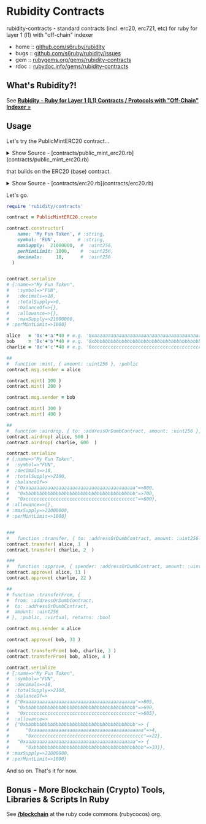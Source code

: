 # Rubidity Contracts

 rubidity-contracts - standard contracts (incl. erc20, erc721, etc) for ruby for layer 1 (l1) with "off-chain" indexer
 
* home  :: [github.com/s6ruby/rubidity](https://github.com/s6ruby/rubidity)
* bugs  :: [github.com/s6ruby/rubidity/issues](https://github.com/s6ruby/rubidity/issues)
* gem   :: [rubygems.org/gems/rubidity-contracts](https://rubygems.org/gems/rubidity-contracts)
* rdoc  :: [rubydoc.info/gems/rubidity-contracts](http://rubydoc.info/gems/rubidity-contracts)



## What's Rubidity?!

See [**Rubidity - Ruby for Layer 1 (L1) Contracts / Protocols with "Off-Chain" Indexer**  »](https://github.com/s6ruby/rubidity)




## Usage

Let's try the PublicMintERC20 contract...

<details>
<summary markdown="1">
Show Source - [contracts/public_mint_erc20.rb](contracts/public_mint_erc20.rb)
</summary>


```ruby
class PublicMintERC20 < ContractImplementation
  is ERC20
  
  uint256 :public, :maxSupply
  uint256 :public, :perMintLimit
  
  constructor(
    name: :string,
    symbol: :string,
    maxSupply: :uint256,
    perMintLimit: :uint256,
    decimals: :uint256
  ) {
    ERC20(name: name, symbol: symbol, decimals: decimals)
    s.maxSupply = maxSupply
    s.perMintLimit = perMintLimit
  }
  
  function :mint, { amount: :uint256 }, :public do
    require(amount > 0, 'Amount must be positive')
    require(amount <= s.perMintLimit, 'Exceeded mint limit')
    
    require(s.totalSupply + amount <= s.maxSupply, 'Exceeded max supply')
    
    _mint(to: msg.sender, amount: amount)
  end
  
  function :airdrop, { to: :addressOrDumbContract, amount: :uint256 }, :public do
    require(amount > 0, 'Amount must be positive')
    require(amount <= s.perMintLimit, 'Exceeded mint limit')
    
    require(s.totalSupply + amount <= s.maxSupply, 'Exceeded max supply')
    
    _mint(to: to, amount: amount)
  end
end
```

</details>

that builds on the ERC20 (base) contract.

<details>
<summary markdown="1">
Show Source - [contracts/erc20.rb](contracts/erc20.rb)
</summary>


```ruby
class ERC20 < ContractImplementation
  pragma :rubidity, "1.0.0"
  
  abstract
  
  event :Transfer, { from: :addressOrDumbContract, to: :addressOrDumbContract, amount: :uint256 }
  event :Approval, { owner: :addressOrDumbContract, spender: :addressOrDumbContract, amount: :uint256 }

  string :public, :name
  string :public, :symbol
  uint256 :public, :decimals
  
  uint256 :public, :totalSupply

  mapping ({ addressOrDumbContract: :uint256 }), :public, :balanceOf
  mapping ({ addressOrDumbContract: mapping(addressOrDumbContract: :uint256) }), :public, :allowance
  
  constructor(name: :string, symbol: :string, decimals: :uint256) {
    s.name = name
    s.symbol = symbol
    s.decimals = decimals
  }

  function :approve, { spender: :addressOrDumbContract, amount: :uint256 }, :public, :virtual, returns: :bool do
    s.allowance[msg.sender][spender] = amount
    
    # emit :Approval, owner: msg.sender, spender: spender, amount: amount
    
    return true
  end
  
  function :decreaseAllowanceUntilZero, { spender: :addressOrDumbContract, difference: :uint256 }, :public, :virtual, returns: :bool do
    allowed = s.allowance[msg.sender][spender]
    
    newAllowed = allowed > difference ? allowed - difference : 0
    
    approve(spender: spender, amount: newAllowed)
    
    return true
  end
  
  function :transfer, { to: :addressOrDumbContract, amount: :uint256 }, :public, :virtual, returns: :bool do
    require(s.balanceOf[msg.sender] >= amount, 'Insufficient balance')
    
    s.balanceOf[msg.sender] -= amount
    s.balanceOf[to] += amount

    # emit :Transfer, from: msg.sender, to: to, amount: amount
    
    return true
  end
  
  function :transferFrom, {
    from: :addressOrDumbContract,
    to: :addressOrDumbContract,
    amount: :uint256
  }, :public, :virtual, returns: :bool do
    allowed = s.allowance[from][msg.sender]
    
    require(s.balanceOf[from] >= amount, 'Insufficient balance')
    require(allowed >= amount, 'Insufficient allowance')
    
    s.allowance[from][msg.sender] = allowed - amount
    
    s.balanceOf[from] -= amount
    s.balanceOf[to] += amount
    
    # emit :Transfer, from: from, to: to, amount: amount
    
    return true
  end
  
  function :_mint, { to: :addressOrDumbContract, amount: :uint256 }, :internal, :virtual do
    s.totalSupply += amount
    s.balanceOf[to] += amount
    
    # emit :Transfer, from: address(0), to: to, amount: amount
  end
  
  function :_burn, { from: :addressOrDumbContract, amount: :uint256 }, :internal, :virtual do
    s.balanceOf[from] -= amount
    s.totalSupply -= amount
    
    emit :Transfer, from: from, to: address(0), amount: amount
  end
end
```

</details>



Let's go.

``` ruby
require 'rubidity/contracts'

contract = PublicMintERC20.create

contract.constructor(
    name: 'My Fun Token', # :string,
    symbol: 'FUN',        # :string,
    maxSupply:  21000000,  #  :uint256,
    perMintLimit: 1000,    #  :uint256,
    decimals:     18,      #  :uint256
  ) 


contract.serialize
# {:name=>"My Fun Token",
#   :symbol=>"FUN",
#   :decimals=>18,
#   :totalSupply=>0,
#   :balanceOf=>{},
#   :allowance=>{},
#   :maxSupply=>21000000,
# :perMintLimit=>1000}

alice   = '0x'+'a'*40 # e.g. '0xaaaaaaaaaaaaaaaaaaaaaaaaaaaaaaaaaaaaaaaa'
bob     = '0x'+'b'*40 # e.g. '0xbbbbbbbbbbbbbbbbbbbbbbbbbbbbbbbbbbbbbbbb'
charlie = '0x'+'c'*40 # e.g. '0xcccccccccccccccccccccccccccccccccccccccc'

## 
#  function :mint, { amount: :uint256 }, :public  
contract.msg.sender = alice

contract.mint( 100 )
contract.mint( 200 )

contract.msg.sender = bob

contract.mint( 300 )
contract.mint( 400 )

##
#  function :airdrop, { to: :addressOrDumbContract, amount: :uint256 }, :public
contract.airdrop( alice, 500 )
contract.airdrop( charlie, 600  )

contract.serialize
# {:name=>"My Fun Token",
#  :symbol=>"FUN",
#  :decimals=>18,
#  :totalSupply=>2100,
#  :balanceOf=>
#  {"0xaaaaaaaaaaaaaaaaaaaaaaaaaaaaaaaaaaaaaaaa"=>800,
#   "0xbbbbbbbbbbbbbbbbbbbbbbbbbbbbbbbbbbbbbbbb"=>700,
#   "0xcccccccccccccccccccccccccccccccccccccccc"=>600},
# :allowance=>{},
# :maxSupply=>21000000,
# :perMintLimit=>1000}


###
#   function :transfer, { to: :addressOrDumbContract, amount: :uint256 }, :public, :virtual, returns: :bool
contract.transfer( alice, 1  )
contract.transfer( charlie, 2  )

###
#   function :approve, { spender: :addressOrDumbContract, amount: :uint256 }, :public, :virtual, returns: :bool do
contract.approve( alice, 11 )
contract.approve( charlie, 22 )

##
# function :transferFrom, {
#  from: :addressOrDumbContract,
#  to: :addressOrDumbContract,
#  amount: :uint256
# }, :public, :virtual, returns: :bool

contract.msg.sender = alice

contract.approve( bob, 33 )

contract.transferFrom( bob, charlie, 3 )
contract.transferFrom( bob, alice, 4 )

contract.serialize
# {:name=>"My Fun Token",
#  :symbol=>"FUN",
#  :decimals=>18,
#  :totalSupply=>2100,
#  :balanceOf=> 
#  {"0xaaaaaaaaaaaaaaaaaaaaaaaaaaaaaaaaaaaaaaaa"=>805,
#   "0xbbbbbbbbbbbbbbbbbbbbbbbbbbbbbbbbbbbbbbbb"=>690,
#   "0xcccccccccccccccccccccccccccccccccccccccc"=>605},
#  :allowance=>
#  {"0xbbbbbbbbbbbbbbbbbbbbbbbbbbbbbbbbbbbbbbbb"=> {
#      "0xaaaaaaaaaaaaaaaaaaaaaaaaaaaaaaaaaaaaaaaa"=>4, 
#      "0xcccccccccccccccccccccccccccccccccccccccc"=>22},
#   "0xaaaaaaaaaaaaaaaaaaaaaaaaaaaaaaaaaaaaaaaa"=> {
#      "0xbbbbbbbbbbbbbbbbbbbbbbbbbbbbbbbbbbbbbbbb"=>33}},
# :maxSupply=>21000000,
# :perMintLimit=>1000}
```

And so on. That's it for now.



## Bonus - More Blockchain (Crypto) Tools, Libraries & Scripts In Ruby

See [**/blockchain**](https://github.com/rubycocos/blockchain) 
at the ruby code commons (rubycocos) org.

